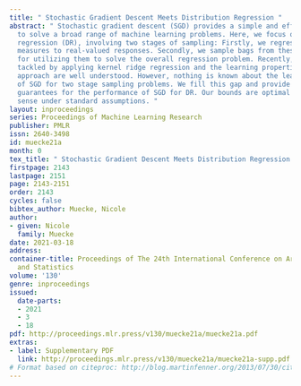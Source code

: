 ```yaml
---
title: " Stochastic Gradient Descent Meets Distribution Regression "
abstract: " Stochastic gradient descent (SGD) provides a simple and efficient way
  to solve a broad range of machine learning problems. Here, we focus on distribution
  regression (DR), involving two stages of sampling: Firstly, we regress from probability
  measures to real-valued responses. Secondly, we sample bags from these distributions
  for utilizing them to solve the overall regression problem. Recently, DR has been
  tackled by applying kernel ridge regression and the learning properties of this
  approach are well understood. However, nothing is known about the learning properties
  of SGD for two stage sampling problems. We fill this gap and provide theoretical
  guarantees for the performance of SGD for DR. Our bounds are optimal in a mini-max
  sense under standard assumptions. "
layout: inproceedings
series: Proceedings of Machine Learning Research
publisher: PMLR
issn: 2640-3498
id: muecke21a
month: 0
tex_title: " Stochastic Gradient Descent Meets Distribution Regression "
firstpage: 2143
lastpage: 2151
page: 2143-2151
order: 2143
cycles: false
bibtex_author: Muecke, Nicole
author:
- given: Nicole
  family: Muecke
date: 2021-03-18
address:
container-title: Proceedings of The 24th International Conference on Artificial Intelligence
  and Statistics
volume: '130'
genre: inproceedings
issued:
  date-parts:
  - 2021
  - 3
  - 18
pdf: http://proceedings.mlr.press/v130/muecke21a/muecke21a.pdf
extras:
- label: Supplementary PDF
  link: http://proceedings.mlr.press/v130/muecke21a/muecke21a-supp.pdf
# Format based on citeproc: http://blog.martinfenner.org/2013/07/30/citeproc-yaml-for-bibliographies/
---
```

